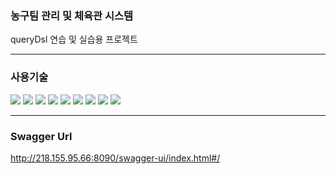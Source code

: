 ### 농구팀 관리 및 체육관 시스템
queryDsl 연습 및 실습용 프로젝트

------------

### 사용기술
<img src="https://img.shields.io/badge/Springboot-6DB33F?style=for-the--badge&logo=springboot&logoColor=white"/>
<img src="https://img.shields.io/badge/SpringDataJPA-6DB33F?style=for-the--badge"/>
<img src="https://img.shields.io/badge/QueryDsl-4479A1?style=for-the--badge"/>
<img src="https://img.shields.io/badge/MySql-4479A1?style=for-the--badge&logo=mysql&logoColor=white"/>
<img src="https://img.shields.io/badge/Gradle-02303A?style=for-the--badge&logo=gradle&logoColor=white"/>
<img src="https://img.shields.io/badge/Docker-2496ED?style=for-the--badge&logo=docker&logoColor=white"/>
<img src="https://img.shields.io/badge/Jenkins-D24939?style=for-the--badge&logo=jenkins&logoColor=white"/>
<img src="https://img.shields.io/badge/Ubuntu-E95420?style=for-the--badge&logo=ubuntu&logoColor=white"/>
<img src="https://img.shields.io/badge/Swagger-85EA2D?style=for-the--badge&logo=swagger&logoColor=white"/>

------------

### Swagger Url
http://218.155.95.66:8090/swagger-ui/index.html#/